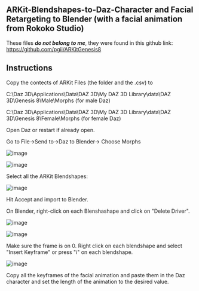 ## ARKit-Blendshapes-to-Daz-Character and Facial Retargeting to Blender (with a facial animation from Rokoko Studio)

These files **_do not belong to me_**, they were found in this github link: https://github.com/pgii/ARKitGenesis8 

## **Instructions**

Copy the contects of ARKit Files (the folder and the .csv) to 

C:\Daz 3D\Applications\Data\DAZ 3D\My DAZ 3D Library\data\DAZ 3D\Genesis 8\Male\Morphs  (for male Daz)

C:\Daz 3D\Applications\Data\DAZ 3D\My DAZ 3D Library\data\DAZ 3D\Genesis 8\Female\Morphs  (for female Daz)

Open Daz or restart if already open.

Go to File->Send to->Daz to Blender-> Choose Morphs

![image](https://user-images.githubusercontent.com/88091497/197338438-3a8d6e5d-3303-4873-8a25-7da472ed5fe3.png)

![image](https://user-images.githubusercontent.com/88091497/197338462-c4b32715-6c28-4cbc-81bf-6f0294b36495.png)

Select all the ARKit Blendshapes:

![image](https://user-images.githubusercontent.com/88091497/197338487-5e84147d-6acb-44da-a3c5-b51e8f6977d5.png)

Hit Accept and import to Blender.

On Blender, right-click on each Blenshashape and click on "Delete Driver". 

![image](https://user-images.githubusercontent.com/88091497/197338550-a33d3eff-b1f9-4b8f-a732-940c6527033f.png)

![image](https://user-images.githubusercontent.com/88091497/197338561-3ad5c307-2917-469a-a33c-eab3e961c0f9.png)

Make sure the frame is on 0. Right click on each blendshape and select "Insert Keyframe" or press "i" on each blendshape.

![image](https://user-images.githubusercontent.com/88091497/197338644-4d37e250-0c10-4ca6-9c07-ce484d6d0a94.png)

Copy all the keyframes of the facial animation and paste them in the Daz character and set the length of the animation to the desired value.

